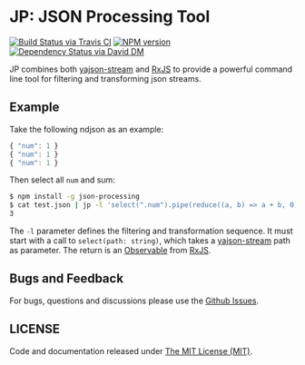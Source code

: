 # JP: **J**SON **P**rocessing Tool

[![Build Status via Travis CI](https://travis-ci.org/tsouza/jp.svg?branch=master)](https://travis-ci.org/tsouza/jp)
[![NPM version](https://img.shields.io/npm/v/json-processing.svg)](https://www.npmjs.com/package/json-processing)
[![Dependency Status via David DM](https://david-dm.org/tsouza/jp/status.svg)](https://david-dm.org/tsouza/jp)


JP combines both [yajson-stream](https://github.com/tsouza/yajs) and 
[RxJS](https://github.com/ReactiveX/rxjs) to provide a powerful command line tool for filtering and transforming json streams.

## Example

Take the following ndjson as an example:
```js
{ "num": 1 }
{ "num": 1 }
{ "num": 1 }
```

Then select all `num` and sum:
```bash
$ npm install -g json-processing
$ cat test.json | jp -l 'select(".num").pipe(reduce((a, b) => a + b, 0))' -m json
3
```

The `-l` parameter defines the filtering and transformation sequence. It must start with a call to `select(path: string)`, which takes a [yajson-stream](https://github.com/tsouza/yajs) path as parameter. The return is an [Observable](http://reactivex.io/rxjs/class/es6/Observable.js~Observable.html) from [RxJS](https://github.com/ReactiveX/rxjs).

## Bugs and Feedback

For bugs, questions and discussions please use the [Github Issues](issues).

## LICENSE

Code and documentation released under [The MIT License (MIT)](LICENSE).